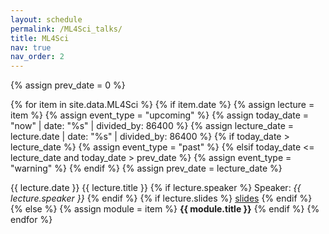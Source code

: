 ```yaml
---
layout: schedule
permalink: /ML4Sci_talks/
title: ML4Sci
nav: true
nav_order: 2
---
```

{% assign prev_date = 0 %}

{% for item in site.data.ML4Sci %}
{% if item.date %}
{% assign lecture = item %}
{% assign event_type = "upcoming" %}
{% assign today_date = "now" | date: "%s" | divided_by: 86400 %}
{% assign lecture_date = lecture.date | date: "%s" | divided_by: 86400 %}
{% if today_date > lecture_date %}
    {% assign event_type = "past" %}
{% elsif today_date <= lecture_date and today_date > prev_date %}
    {% assign event_type = "warning" %}
{% endif %}
{% assign prev_date = lecture_date %}

<tr class="{{ event_type }}">
    <th scope="row">{{ lecture.date }}</th>
    <td>
        {{ lecture.title }}
    </td>
    <td>
        {% if lecture.speaker %}
        Speaker: <i>{{ lecture.speaker }}</i>
        {% endif %}
        <!--
        {% if lecture.institute %}
        ({{ lecture.institute}})
        {% endif %}
        -->
    </td>
    <td>
         {% if lecture.slides %}
         <a href="{{ lecture.slides }}" target="_blank">slides</a>
         {% endif %}
    </td>
</tr>
{% else %}
{% assign module = item %}
<tr class="table-active">
    <td colspan="5" align="center"><strong>{{ module.title }}</strong></td>
</tr>
{% endif %}
{% endfor %}
